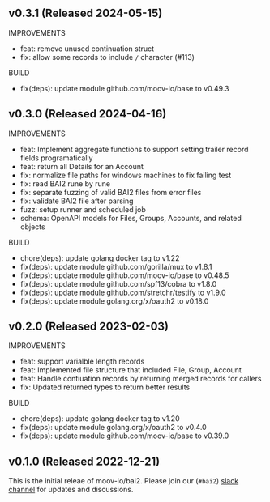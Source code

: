 ## v0.3.1 (Released 2024-05-15)

IMPROVEMENTS

- feat: remove unused continuation struct
- fix: allow some records to include `/` character (#113)

BUILD

- fix(deps): update module github.com/moov-io/base to v0.49.3

## v0.3.0 (Released 2024-04-16)

IMPROVEMENTS

- feat: Implement aggregate functions to support setting trailer record fields programatically
- feat: return all Details for an Account
- fix: normalize file paths for windows machines to fix failing test
- fix: read BAI2 rune by rune
- fix: separate fuzzing of valid BAI2 files from error files
- fix: validate BAI2 file after parsing
- fuzz: setup runner and scheduled job
- schema: OpenAPI models for Files, Groups, Accounts, and related objects

BUILD

- chore(deps): update golang docker tag to v1.22
- fix(deps): update module github.com/gorilla/mux to v1.8.1
- fix(deps): update module github.com/moov-io/base to v0.48.5
- fix(deps): update module github.com/spf13/cobra to v1.8.0
- fix(deps): update module github.com/stretchr/testify to v1.9.0
- fix(deps): update module golang.org/x/oauth2 to v0.18.0

## v0.2.0 (Released 2023-02-03)

IMPROVEMENTS

- feat: support varialble length records
- feat: Implemented file structure that included File, Group, Account
- feat: Handle contiuation records by returning merged records for callers
- fix: Updated returned types to return better results

BUILD

- chore(deps): update golang docker tag to v1.20
- fix(deps): update module golang.org/x/oauth2 to v0.4.0
- fix(deps): update module github.com/moov-io/base to v0.39.0

## v0.1.0 (Released 2022-12-21)

This is the initial releae of moov-io/bai2. Please join our (`#bai2`) [slack channel](https://slack.moov.io/) for updates and discussions.
